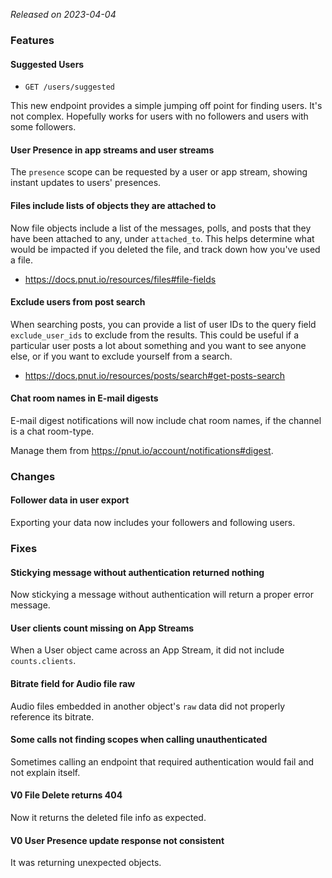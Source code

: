 *Released on <time datetime="2023-04-04">2023-04-04</time>*




### Features

#### Suggested Users

* `GET /users/suggested`

This new endpoint provides a simple jumping off point for finding users. It's not complex. Hopefully works for users with no followers and users with some followers.

#### User Presence in app streams and user streams

The `presence` scope can be requested by a user or app stream, showing instant updates to users' presences.

#### Files include lists of objects they are attached to

Now file objects include a list of the messages, polls, and posts that they have been attached to any, under `attached_to`. This helps determine what would be impacted if you deleted the file, and track down how you've used a file.

- https://docs.pnut.io/resources/files#file-fields

#### Exclude users from post search

When searching posts, you can provide a list of user IDs to the query field `exclude_user_ids` to exclude from the results. This could be useful if a particular user posts a lot about something and you want to see anyone else, or if you want to exclude yourself from a search.

- https://docs.pnut.io/resources/posts/search#get-posts-search

#### Chat room names in E-mail digests

E-mail digest notifications will now include chat room names, if the channel is a chat room-type.

Manage them from https://pnut.io/account/notifications#digest.


### Changes

#### Follower data in user export

Exporting your data now includes your followers and following users.


### Fixes

#### Stickying message without authentication returned nothing

Now stickying a message without authentication will return a proper error message.

#### User clients count missing on App Streams

When a User object came across an App Stream, it did not include `counts.clients`.

#### Bitrate field for Audio file raw

Audio files embedded in another object's `raw` data did not properly reference its bitrate.

#### Some calls not finding scopes when calling unauthenticated

Sometimes calling an endpoint that required authentication would fail and not explain itself.

#### V0 File Delete returns 404

Now it returns the deleted file info as expected.

#### V0 User Presence update response not consistent

It was returning unexpected objects.

